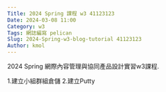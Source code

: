 ```yaml
---
Title: 2024 Spring 課程 w3 41123123
Date: 2024-03-08 11:00
Category: w3
Tags: 網誌編寫 pelican
Slug: 2024-Spring-w3-blog-tutorial 41123123
Author: kmol
---
```


2024 Spring 網際內容管理與協同產品設計實習w3課程.

<!-- PELICAN_END_SUMMARY -->

1.建立小組群組倉儲
2.建立Putty